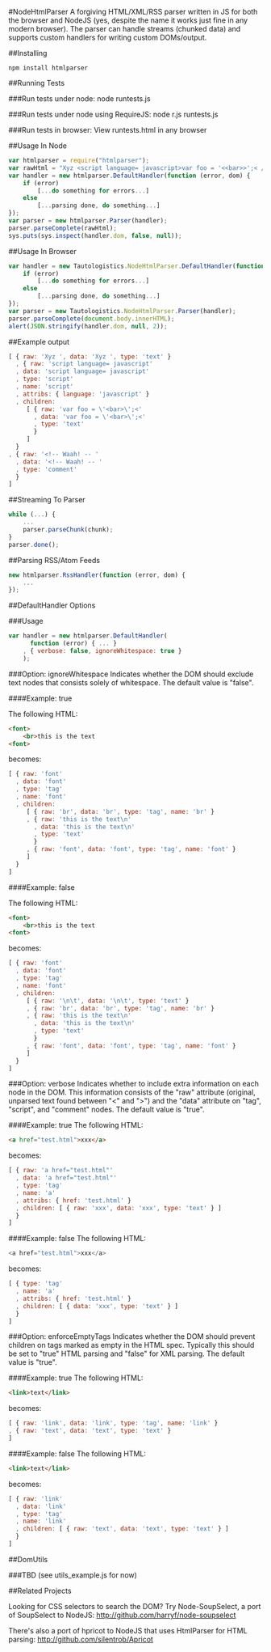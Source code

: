 #NodeHtmlParser
A forgiving HTML/XML/RSS parser written in JS for both the browser and NodeJS (yes, despite the name it works just fine in any modern browser). The parser can handle streams (chunked data) and supports custom handlers for writing custom DOMs/output.

##Installing

	npm install htmlparser

##Running Tests

###Run tests under node:
	node runtests.js

###Run tests under node using RequireJS:
        node r.js runtests.js

###Run tests in browser:
View runtests.html in any browser

##Usage In Node

```javascript
var htmlparser = require("htmlparser");
var rawHtml = "Xyz <script language= javascript>var foo = '<<bar>>';< /  script><!--<!-- Waah! -- -->";
var handler = new htmlparser.DefaultHandler(function (error, dom) {
	if (error)
		[...do something for errors...]
	else
		[...parsing done, do something...]
});
var parser = new htmlparser.Parser(handler);
parser.parseComplete(rawHtml);
sys.puts(sys.inspect(handler.dom, false, null));
```

##Usage In Browser

```javascript
var handler = new Tautologistics.NodeHtmlParser.DefaultHandler(function (error, dom) {
	if (error)
		[...do something for errors...]
	else
		[...parsing done, do something...]
});
var parser = new Tautologistics.NodeHtmlParser.Parser(handler);
parser.parseComplete(document.body.innerHTML);
alert(JSON.stringify(handler.dom, null, 2));
```

##Example output

```javascript
[ { raw: 'Xyz ', data: 'Xyz ', type: 'text' }
  , { raw: 'script language= javascript'
  , data: 'script language= javascript'
  , type: 'script'
  , name: 'script'
  , attribs: { language: 'javascript' }
  , children: 
     [ { raw: 'var foo = \'<bar>\';<'
       , data: 'var foo = \'<bar>\';<'
       , type: 'text'
       }
     ]
  }
, { raw: '<!-- Waah! -- '
  , data: '<!-- Waah! -- '
  , type: 'comment'
  }
]
```

##Streaming To Parser

```javascript
while (...) {
	...
	parser.parseChunk(chunk);
}
parser.done();	
```

##Parsing RSS/Atom Feeds

```javascript
new htmlparser.RssHandler(function (error, dom) {
	...
});
```

##DefaultHandler Options

###Usage

```javascript
var handler = new htmlparser.DefaultHandler(
	  function (error) { ... }
	, { verbose: false, ignoreWhitespace: true }
	);
```

###Option: ignoreWhitespace
Indicates whether the DOM should exclude text nodes that consists solely of whitespace. The default value is "false".

####Example: true

The following HTML:

```html
<font>
	<br>this is the text
<font>
```

becomes:

```javascript
[ { raw: 'font'
  , data: 'font'
  , type: 'tag'
  , name: 'font'
  , children: 
     [ { raw: 'br', data: 'br', type: 'tag', name: 'br' }
     , { raw: 'this is the text\n'
       , data: 'this is the text\n'
       , type: 'text'
       }
     , { raw: 'font', data: 'font', type: 'tag', name: 'font' }
     ]
  }
]
```

####Example: false

The following HTML:

```html
<font>
	<br>this is the text
<font>
```

becomes:

```javascript
[ { raw: 'font'
  , data: 'font'
  , type: 'tag'
  , name: 'font'
  , children: 
     [ { raw: '\n\t', data: '\n\t', type: 'text' }
     , { raw: 'br', data: 'br', type: 'tag', name: 'br' }
     , { raw: 'this is the text\n'
       , data: 'this is the text\n'
       , type: 'text'
       }
     , { raw: 'font', data: 'font', type: 'tag', name: 'font' }
     ]
  }
]
```

###Option: verbose
Indicates whether to include extra information on each node in the DOM. This information consists of the "raw" attribute (original, unparsed text found between "<" and ">") and the "data" attribute on "tag", "script", and "comment" nodes. The default value is "true". 

####Example: true
The following HTML:

```html
<a href="test.html">xxx</a>
```

becomes:

```javascript
[ { raw: 'a href="test.html"'
  , data: 'a href="test.html"'
  , type: 'tag'
  , name: 'a'
  , attribs: { href: 'test.html' }
  , children: [ { raw: 'xxx', data: 'xxx', type: 'text' } ]
  }
]
```

####Example: false
The following HTML:

```javascript
<a href="test.html">xxx</a>
```

becomes:

```javascript
[ { type: 'tag'
  , name: 'a'
  , attribs: { href: 'test.html' }
  , children: [ { data: 'xxx', type: 'text' } ]
  }
]
```

###Option: enforceEmptyTags
Indicates whether the DOM should prevent children on tags marked as empty in the HTML spec. Typically this should be set to "true" HTML parsing and "false" for XML parsing. The default value is "true".

####Example: true
The following HTML:

```html
<link>text</link>
```

becomes:

```javascript
[ { raw: 'link', data: 'link', type: 'tag', name: 'link' }
, { raw: 'text', data: 'text', type: 'text' }
]
```

####Example: false
The following HTML:

```html
<link>text</link>
```

becomes:

```javascript
[ { raw: 'link'
  , data: 'link'
  , type: 'tag'
  , name: 'link'
  , children: [ { raw: 'text', data: 'text', type: 'text' } ]
  }
]
```

##DomUtils

###TBD (see utils_example.js for now)

##Related Projects

Looking for CSS selectors to search the DOM? Try Node-SoupSelect, a port of SoupSelect to NodeJS: http://github.com/harryf/node-soupselect

There's also a port of hpricot to NodeJS that uses HtmlParser for HTML parsing: http://github.com/silentrob/Apricot

